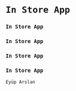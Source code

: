 # `In Store App`

### `In Store App`

### `In Store App`

### `In Store App`

### `In Store App`

    Eyüp Arslan